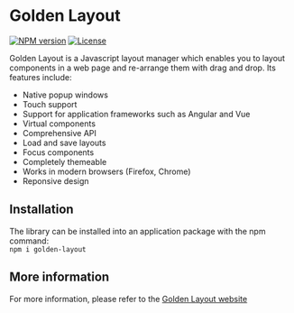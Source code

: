 # Golden Layout

[![NPM version](https://img.shields.io/npm/v/golden-layout)](https://www.npmjs.com/package/golden-layout) [![License](https://img.shields.io/github/license/golden-layout/golden-layout)](https://img.shields.io/github/license/golden-layout/golden-layout)

Golden Layout is a Javascript layout manager which enables you to layout components in a web page and re-arrange them with drag and drop. Its features include:

* Native popup windows
* Touch support
* Support for application frameworks such as Angular and Vue
* Virtual components
* Comprehensive API
* Load and save layouts
* Focus components
* Completely themeable
* Works in modern browsers (Firefox, Chrome)
* Reponsive design

## Installation
The library can be installed into an application package with the npm command:\
`npm i golden-layout`

## More information

For more information, please refer to the [Golden Layout website](https://golden-layout.github.io/golden-layout)

